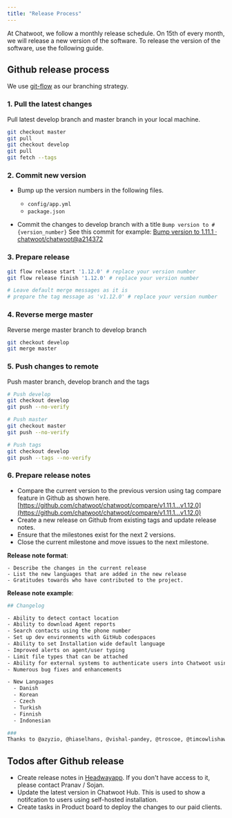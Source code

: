 ```yaml
---
title: "Release Process"
---
```


At Chatwoot, we follow a monthly release schedule. On 15th of every month, we will release a new version of the software. To release the version of the software, use the following guide.

## Github release process

We use [git-flow](https://www.atlassian.com/git/tutorials/comparing-workflows/gitflow-workflow) as our branching strategy.

### 1. Pull the latest changes

Pull latest develop branch and master branch in your local machine.

```bash
git checkout master
git pull
git checkout develop
git pull
git fetch --tags
```

### 2. Commit new version

- Bump up the version numbers in the following files.

  - `config/app.yml`
  - `package.json`

- Commit the changes to develop branch with a title `Bump version to #{version_number}`
  See this commit for example:
[Bump version to 1.11.1 · chatwoot/chatwoot@a214372](https://github.com/chatwoot/chatwoot/commit/a214372c7cc7cf305d6cba53663708b34a4752d0)


### 3. Prepare release

```bash
git flow release start '1.12.0' # replace your version number
git flow release finish '1.12.0' # replace your version number

# Leave default merge messages as it is
# prepare the tag message as 'v1.12.0' # replace your version number
```

### 4. Reverse merge master

Reverse merge master branch to develop branch


```bash
git checkout develop
git merge master
```

### 5. Push changes to remote

Push master branch, develop branch and the tags

```bash
# Push develop
git checkout develop
git push --no-verify

# Push master
git checkout master
git push --no-verify

# Push tags
git checkout develop
git push --tags --no-verify
```

### 6. Prepare release notes

- Compare the current version to the previous version using tag compare feature in Github as shown here. [https://github.com/chatwoot/chatwoot/compare/v1.11.1...v1.12.0](https://github.com/chatwoot/chatwoot/compare/v1.11.1...v1.12.0)
- Create a new release on Github from existing tags and update release notes.
- Ensure that the milestones exist for the next 2 versions.
- Close the current milestone and move issues to the next milestone.

**Release note format**:

```
- Describe the changes in the current release
- List the new languages that are added in the new release
- Gratitudes towards who have contributed to the project.

```

**Release note example**:

```bash
## Changelog

- Ability to detect contact location
- Ability to download Agent reports
- Search contacts using the phone number
- Set up dev environments with GitHub codespaces
- Ability to set Installation wide default language
- Improved alerts on agent/user typing
- Limit file types that can be attached
- Ability for external systems to authenticate users into Chatwoot using tokens
- Numerous bug fixes and enhancements

- New Languages
  - Danish
  - Korean
  - Czech
  - Turkish
  - Finnish
  - Indonesian

###
Thanks to @azyzio, @hiaselhans, @vishal-pandey, @troscoe, @timcowlishaw, @mike9011 for the contributions

```

## Todos after Github release

- Create release notes in [Headwayapp](https://changelog.chatwoot.com). If you don't have access to it, please contact Pranav / Sojan.
- Update the latest version in Chatwoot Hub. This is used to show a notifcation to users using self-hosted installation.
- Create tasks in Product board to deploy the changes to our paid clients.
